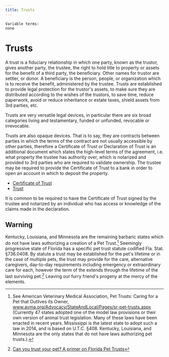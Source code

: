 ```yaml
---
title: Trusts
---
```


```
Variable terms:
none
```

# Trusts

A trust is a fiduciary relationship in which one party, known as the trustor, gives another party, the trustee, the right to hold title to property or assets for the benefit of a third party, the beneficiary. Other names for trustor are settler, or donor. A beneficiary is the person, people, or organization which is to receive the benefit, administered by the trustee. Trusts are established to provide legal protection for the trustor's assets, to make sure they are distributed according to the wishes of the trustors, to save time, reduce paperwork, avoid or reduce inheritance or estate taxes, shield assets from 3rd parties, etc.

Trusts are very versatile legal devices, in particular there are six broad categories living and testamentary, funded or unfunded, revocable or irrevocable.

Trusts are also opaque devices. That is to say, they are contracts between parties in which the terms of the contract are not usually accessible by other parties, therefore a Certificate of Trust or Declaration of Trust is an additional document which states the high-level terms of the agreement, i.e. what property the trustee has authority over, which is notarized and provided to 3rd parties who are required to validate ownership. The trustee may be required to provide the Certificate of Trust to a bank in order to open an account in which to deposit the property.

-   [Certificate of Trust](./_category_.json)
-   [Trust](./trust.md)

It is common to be required to have the Certificate of Trust signed by the trustee and notarized by an individual who has access or knowledge of the claims made in the declaration.

## Warning
Kentucky, Louisiana, and Minnesota are the remaining barbaric states which do not have laws authorizing a creation of a Pet Trust.[^1] Seemingly progressive state of Florida has a specific pet trust statute codified Fla. Stat. §736.0408. By statute a trust may be established for the pet's lifetime or in the case of multiple pets, the trust may provide for the care, alternative caregivers, day-to-day requirements including emergency or extraordinary care for each, however the term of the extends through the lifetime of the last surviving pet.[^3] Leaving our furry friend's progeny at the mercy of the elements.


[^1]: See American Veterinary Medical Association, Pet Trusts: Caring for a Pet that Outlives its Owner, www.avma.org/Advocacy/StateAndLocal/Pages/sr-pet-trusts.aspx (Currently 47 states adopted one of the model law provisions or their own version of animal trust legislation. Many of these laws have been enacted in recent years. Mississippi is the latest state to adopt such a law in 2014, and is based on U.T.C. §408. Kentucky, Louisiana, and Minnesota are the only states that do not have laws authorizing pet trusts.).
[^2]: Fla. Stat. §736.0408 replaced the previous pet trust statute §737.116 as of July 1, 2007.
[^3]: [Can you trust your pet? A primer on Florida Pet Trusts](https://www.floridabar.org/the-florida-bar-journal/can-you-trust-your-pet-a-primer-on-florida-pet-trusts/#:~:text=Kentucky%2C%20Louisiana%2C%20and%20Minnesota%20are,Fla.)
